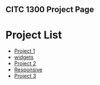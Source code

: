 ## CITC 1300 Project Page

<h1>Project List </h1>

<ul>
    <li><a href="project1/index.html" target="_blank">Project 1</a></li>
    <li><a href="widgets/index.html" target="_blank">widgets</a></li>
    <li><a href="project2/index.html" target="_blank">Project 2</a></li>
    <li><a href="responsive/index.html" target="_blank">Responsive</a></li>
    <li><a href="project3/index.html" target="_blank">Project 3</a></li>
</ul>

